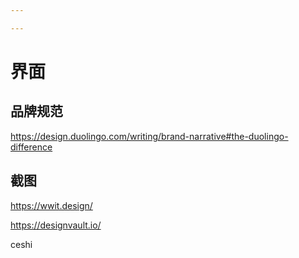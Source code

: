 ```yaml
---

---
```


# 界面

## 品牌规范

https://design.duolingo.com/writing/brand-narrative#the-duolingo-difference

## 截图

https://wwit.design/

https://designvault.io/







ceshi 







